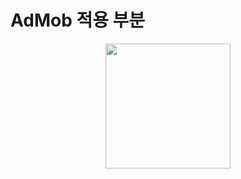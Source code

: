# AdMob 적용 부분
<p align ="center">
  <img src = "https://github.com/user-attachments/assets/f9e5182e-3403-40ab-a411-80171e6c4df3" width = 200px>
</p>
